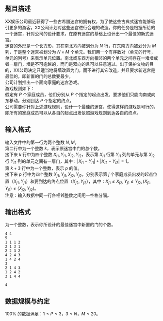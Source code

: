 ## 题目描述

XX娱乐公司最近获得了一些古希腊迷宫的拥有权，为了使这些古典式迷宫能够吸引更多的游客，XX公司计划对这些迷宫进行合理的改造。你的任务是根据所给的一个迷宫，针对公司的设计要求，在原有迷宫的基础上设计出一个最佳的新式迷宫。  
迷宫的外形是一个长方形，其在南北方向被划分为 $N$ 行，在东南方向被划分为 $M$ 列，于是整个迷宫被划分为 $N \times M$ 个单元。我们用一个有序数对（单元的行号，单元的列号）来表示单元位置。南北或东西方向相邻的两个单元之间存在一堵墙或者一扇门，墙是不可逾越的，而门是双向的且可以任意通过。出于保护文物的目的，XX公司决定只适当地将墙改置为门，而不进行其它改造，并且要求新迷宫是最佳的，即新置的门的总数要最少。  
公司计划推出一个面向家庭的迷宫游戏。  
游戏规则如下：  
假定有 $P$ 个家庭成员，他们分别从 $P$ 个指定的起点出发，要求他们只能向南或向东移动，分别到达 $P$ 个指定的终点。  
公司需要你针对上述游戏规则，设计一个最佳的迷宫，使得这样的游戏是可行的，即所有的家庭成员可以从各自的起点出发依照游戏规则到达各自的终点。

## 输入格式

输入文件中的第一行为两个整数 $N,M$。  
第二行中为一个整数 $k$，表示原迷宫中门的总个数。  
接下来 $k$ 行中为四个整数 $X_{i1},Y_{i1},X_{i2},Y_{i2}$，表示第 $X_{i1}$ 行第 $Y_{i1}$ 列的单元与第 $X_{i2}$ 行 $Y_{i2}$ 列的单元之间有一扇门，其中：$|X_{i1}-Y_{i1}|+|X_{i2}-Y_{i2}|=1$。  
第 $k+3$ 行中为一个整数，表示 $p$ 的值。  
接下来 $p$ 行中为四个整数 $X_{j1},Y_{j1},X_{j2},Y_{j2}$，分别表示第 $j$ 个家庭成员出发的起点位置（$X_{j1},Y_{j1}$）和要到达的终点位置（$X_{j2},Y_{j2}$），其中：$X_{j1} \le X_{j2},Y_{j1} \le Y_{j2},(X_{j1},Y_{j1})\neq(X_{j2},Y_{j2})$。  
注意：输入数据中同一行各相邻整数之间用一空格分隔。

## 输出格式

为一个整数，表示你所设计的最佳迷宫中新置的门的个数。

```input1
4 4
5
1 1 1 2
2 1 3 1
2 2 3 2
4 2 4 3
1 4 2 4
3
2 1 4 3
1 2 4 2
3 1 4 4
```

```output1
4
```

## 数据规模与约定

$100\%$ 的数据满足：$1 \le P \le 3，3 \le N，M \le 20$。


